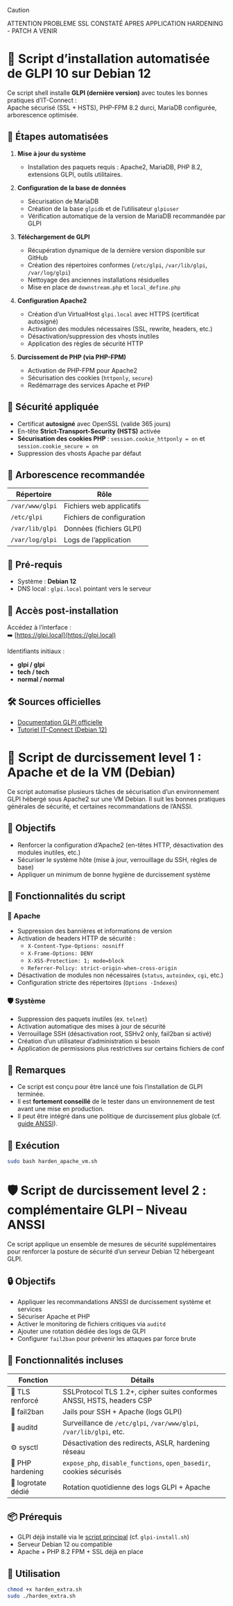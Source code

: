 > [!CAUTION]
> ATTENTION PROBLEME SSL CONSTATÉ APRES APPLICATION HARDENING - PATCH A VENIR

# 🚀 Script d’installation automatisée de GLPI 10 sur Debian 12

Ce script shell installe **GLPI (dernière version)** avec toutes les bonnes pratiques d’IT-Connect :  
Apache sécurisé (SSL + HSTS), PHP-FPM 8.2 durci, MariaDB configurée, arborescence optimisée.


## 🧩 Étapes automatisées

1. **Mise à jour du système**  
   + Installation des paquets requis : Apache2, MariaDB, PHP 8.2, extensions GLPI, outils utilitaires.

2. **Configuration de la base de données**  
   + Sécurisation de MariaDB  
   + Création de la base `glpidb` et de l’utilisateur `glpiuser`  
   + Vérification automatique de la version de MariaDB recommandée par GLPI

3. **Téléchargement de GLPI**  
   + Récupération dynamique de la dernière version disponible sur GitHub  
   + Création des répertoires conformes (`/etc/glpi`, `/var/lib/glpi`, `/var/log/glpi`)  
   + Nettoyage des anciennes installations résiduelles  
   + Mise en place de `downstream.php` et `local_define.php`  

4. **Configuration Apache2**  
   + Création d’un VirtualHost `glpi.local` avec HTTPS (certificat autosigné)  
   + Activation des modules nécessaires (SSL, rewrite, headers, etc.)  
   + Désactivation/suppression des vhosts inutiles  
   + Application des règles de sécurité HTTP

5. **Durcissement de PHP (via PHP-FPM)**  
   + Activation de PHP-FPM pour Apache2  
   + Sécurisation des cookies (`httponly`, `secure`)  
   + Redémarrage des services Apache et PHP



## 🔐 Sécurité appliquée

- Certificat **autosigné** avec OpenSSL (valide 365 jours)
- En-tête **Strict-Transport-Security (HSTS)** activée
- **Sécurisation des cookies PHP** : `session.cookie_httponly = on` et `session.cookie_secure = on`
- Suppression des vhosts Apache par défaut



## 📁 Arborescence recommandée

| Répertoire              | Rôle                       |
|-------------------------|----------------------------|
| `/var/www/glpi`         | Fichiers web applicatifs   |
| `/etc/glpi`             | Fichiers de configuration  |
| `/var/lib/glpi`         | Données (fichiers GLPI)    |
| `/var/log/glpi`         | Logs de l’application      |



## 📎 Pré-requis

- Système : **Debian 12**
- DNS local : `glpi.local` pointant vers le serveur


## 🧪 Accès post-installation

Accédez à l’interface :  
➡️ [https://glpi.local](https://glpi.local)  

Identifiants initiaux :  
- **glpi / glpi**  
- **tech / tech**  
- **normal / normal**


## 🛠️ Sources officielles

- [Documentation GLPI officielle](https://glpi-install.readthedocs.io/fr/develop/)
- [Tutoriel IT-Connect (Debian 12)](https://www.it-connect.fr/installation-pas-a-pas-de-glpi-10-sur-debian-12/)






# 🔐 Script de durcissement level 1 : Apache et de la VM (Debian)

Ce script automatise plusieurs tâches de sécurisation d’un environnement GLPI hébergé sous Apache2 sur une VM Debian. Il suit les bonnes pratiques générales de sécurité, et certaines recommandations de l’ANSSI.

## 🎯 Objectifs

- Renforcer la configuration d’Apache2 (en-têtes HTTP, désactivation des modules inutiles, etc.)
- Sécuriser le système hôte (mise à jour, verrouillage du SSH, règles de base)
- Appliquer un minimum de bonne hygiène de durcissement système

## 🧩 Fonctionnalités du script

### 🔐 Apache

- Suppression des bannières et informations de version
- Activation de headers HTTP de sécurité :
  - `X-Content-Type-Options: nosniff`
  - `X-Frame-Options: DENY`
  - `X-XSS-Protection: 1; mode=block`
  - `Referrer-Policy: strict-origin-when-cross-origin`
- Désactivation de modules non nécessaires (`status`, `autoindex`, `cgi`, etc.)
- Configuration stricte des répertoires (`Options -Indexes`)

### 🛡️ Système

- Suppression des paquets inutiles (ex. `telnet`)
- Activation automatique des mises à jour de sécurité
- Verrouillage SSH (désactivation root, SSHv2 only, fail2ban si activé)
- Création d’un utilisateur d’administration si besoin
- Application de permissions plus restrictives sur certains fichiers de conf

## 📝 Remarques

- Ce script est conçu pour être lancé une fois l’installation de GLPI terminée.
- Il est **fortement conseillé** de le tester dans un environnement de test avant une mise en production.
- Il peut être intégré dans une politique de durcissement plus globale (cf. [guide ANSSI](https://www.ssi.gouv.fr/guide/)).

## 🚀 Exécution

```bash
sudo bash harden_apache_vm.sh
```







# 🛡️ Script de durcissement level 2 : complémentaire GLPI – Niveau ANSSI

Ce script applique un ensemble de mesures de sécurité supplémentaires pour renforcer la posture de sécurité d’un serveur Debian 12 hébergeant GLPI.

## 🔒 Objectifs

- Appliquer les recommandations ANSSI de durcissement système et services
- Sécuriser Apache et PHP
- Activer le monitoring de fichiers critiques via `auditd`
- Ajouter une rotation dédiée des logs de GLPI
- Configurer `fail2ban` pour prévenir les attaques par force brute

## 🧰 Fonctionnalités incluses

| Fonction                         | Détails                                                                 |
|----------------------------------|-------------------------------------------------------------------------|
| 🔐 TLS renforcé                  | SSLProtocol TLS 1.2+, cipher suites conformes ANSSI, HSTS, headers CSP |
| 🚫 fail2ban                      | Jails pour SSH + Apache (logs GLPI)                                    |
| 📜 auditd                        | Surveillance de `/etc/glpi`, `/var/www/glpi`, `/var/lib/glpi`, etc.    |
| ⚙️ sysctl                        | Désactivation des redirects, ASLR, hardening réseau                     |
| 🐘 PHP hardening                 | `expose_php`, `disable_functions`, `open_basedir`, cookies sécurisés   |
| 📂 logrotate dédié               | Rotation quotidienne des logs GLPI + Apache                            |

## 📦 Prérequis

- GLPI déjà installé via le [script principal](https://github.com/...) (cf. `glpi-install.sh`)
- Serveur Debian 12 ou compatible
- Apache + PHP 8.2 FPM + SSL déjà en place

## 🚀 Utilisation

```bash
chmod +x harden_extra.sh
sudo ./harden_extra.sh

